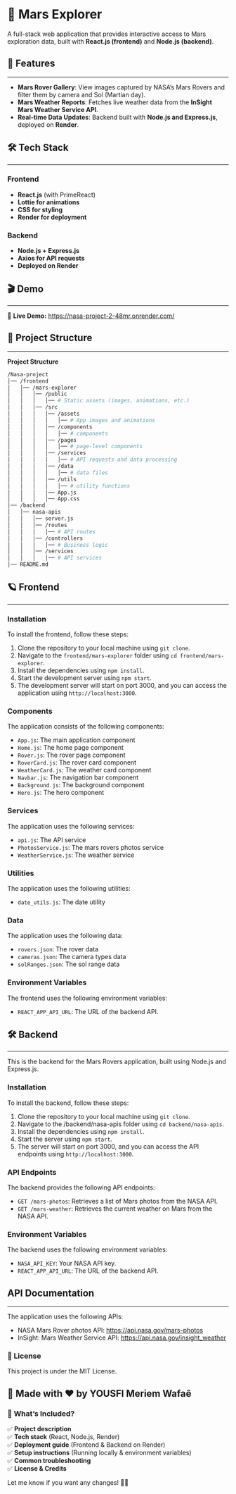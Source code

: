 # 🚀 Mars Explorer

A full-stack web application that provides interactive access to Mars exploration data, built with **React.js (frontend)** and **Node.js (backend)**.

## 🌟 Features
-----------------
- **Mars Rover Gallery**: View images captured by NASA’s Mars Rovers and filter them by camera and Sol (Martian day).
- **Mars Weather Reports**: Fetches live weather data from the **InSight Mars Weather Service API**.
- **Real-time Data Updates**: Backend built with **Node.js and Express.js**, deployed on **Render**.


## 🛠️ Tech Stack
-----------------
### Frontend
- **React.js** (with PrimeReact)
- **Lottie for animations**
- **CSS for styling**
- **Render for deployment**

### Backend
- **Node.js + Express.js**
- **Axios for API requests**
- **Deployed on Render**

## 🎬 Demo
-----------------
🔗 **Live Demo:** https://nasa-project-2-48mr.onrender.com/

## 📂 Project Structure
-----------------
**Project Structure**
```bash
/Nasa-project
│── /frontend
│   │── /mars-explorer
│   │   │── /public
│   │   │   │── # Static assets (images, animations, etc.)
│   │   │── /src
│   │   │   │── /assets
│   │   │   │   │── # App images and animations
│   │   │   │── /components
│   │   │   │   │── # components
│   │   │   │── /pages
│   │   │   │   │── # page-level components
│   │   │   │── /services
│   │   │   │   │── # API requests and data processing
│   │   │   │── /data
│   │   │   │   │── # data files
│   │   │   │── /utils
│   │   │   │   │── # utility functions
│   │   │   │── App.js
│   │   │   │── App.css
│── /backend
│   │── nasa-apis
│   │   │── server.js
│   │   │── /routes
│   │   │   │── # API routes
│   │   │── /controllers
│   │   │   │── # Business logic
│   │   │── /services
│   │   │   │── # API services
│── README.md
```

## 🪐 Frontend 
-----------------

### Installation

To install the frontend, follow these steps:

1. Clone the repository to your local machine using `git clone`.
2. Navigate to the `frontend/mars-explorer` folder using `cd frontend/mars-explorer`.
3. Install the dependencies using `npm install`.
4. Start the development server using `npm start`.
5. The development server will start on port 3000, and you can access the application using `http://localhost:3000`.

### Components

The application consists of the following components:

* `App.js`: The main application component
* `Home.js`: The home page component
* `Rover.js`: The rover page component
* `RoverCard.js`: The rover card component
* `WeatherCard.js`: The weather card component
* `Navbar.js`: The navigation bar component
* `Background.js`: The background component
* `Hero.js`: The hero component

### Services

The application uses the following services:

* `api.js`: The API service
* `PhotosService.js`: The mars rovers photos service
* `WeatherService.js`: The weather service

### Utilities

The application uses the following utilities:

* `date_utils.js`: The date utility

### Data

The application uses the following data:

* `rovers.json`: The rover data
* `cameras.json`: The camera types data
* `solRanges.json`: The sol range data

### Environment Variables

The frontend uses the following environment variables:

* `REACT_APP_API_URL`: The URL of the backend API.



## 🛠️ Backend
-----------------

This is the backend for the Mars Rovers application, built using Node.js and Express.js.

### Installation

To install the backend, follow these steps:

1. Clone the repository to your local machine using `git clone`.
2. Navigate to the /backend/nasa-apis folder using `cd backend/nasa-apis`.
3. Install the dependencies using `npm install`.
4. Start the server using `npm start`.
5. The server will start on port 3000, and you can access the API endpoints using `http://localhost:3000`.

### API Endpoints

The backend provides the following API endpoints:

* `GET /mars-photos`: Retrieves a list of Mars photos from the NASA API.
* `GET /mars-weather`: Retrieves the current weather on Mars from the NASA API.

### Environment Variables

The backend uses the following environment variables:

* `NASA_API_KEY`: Your NASA API key.
* `REACT_APP_API_URL`: The URL of the backend API.

## API Documentation
-----------------

The application uses the following APIs:

* NASA Mars Rover photos API: https://api.nasa.gov/mars-photos
* InSight: Mars Weather Service API: https://api.nasa.gov/insight_weather

### 📜 License
This project is under the MIT License.

🚀 Made with ❤️ by YOUSFI Meriem Wafaê
---

### 📌 **What’s Included?**
✅ **Project description**  
✅ **Tech stack** (React, Node.js, Render)  
✅ **Deployment guide** (Frontend & Backend on Render)  
✅ **Setup instructions** (Running locally & environment variables)  
✅ **Common troubleshooting**  
✅ **License & Credits**  

Let me know if you want any changes! 🚀🔥

